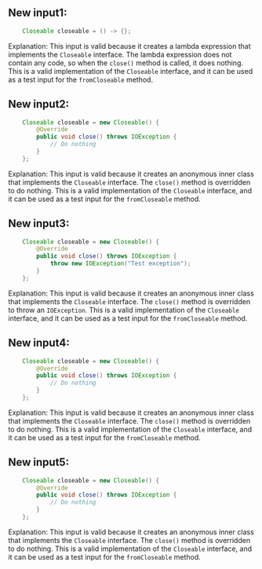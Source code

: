 ## New input1:
```java
    Closeable closeable = () -> {};
```
Explanation: This input is valid because it creates a lambda expression that implements the `Closeable` interface. The lambda expression does not contain any code, so when the `close()` method is called, it does nothing. This is a valid implementation of the `Closeable` interface, and it can be used as a test input for the `fromCloseable` method.

## New input2:
```java
    Closeable closeable = new Closeable() {
        @Override
        public void close() throws IOException {
            // Do nothing
        }
    };
```
Explanation: This input is valid because it creates an anonymous inner class that implements the `Closeable` interface. The `close()` method is overridden to do nothing. This is a valid implementation of the `Closeable` interface, and it can be used as a test input for the `fromCloseable` method.

## New input3:
```java
    Closeable closeable = new Closeable() {
        @Override
        public void close() throws IOException {
            throw new IOException("Test exception");
        }
    };
```
Explanation: This input is valid because it creates an anonymous inner class that implements the `Closeable` interface. The `close()` method is overridden to throw an `IOException`. This is a valid implementation of the `Closeable` interface, and it can be used as a test input for the `fromCloseable` method.

## New input4:
```java
    Closeable closeable = new Closeable() {
        @Override
        public void close() throws IOException {
            // Do nothing
        }
    };
```
Explanation: This input is valid because it creates an anonymous inner class that implements the `Closeable` interface. The `close()` method is overridden to do nothing. This is a valid implementation of the `Closeable` interface, and it can be used as a test input for the `fromCloseable` method.

## New input5:
```java
    Closeable closeable = new Closeable() {
        @Override
        public void close() throws IOException {
            // Do nothing
        }
    };
```
Explanation: This input is valid because it creates an anonymous inner class that implements the `Closeable` interface. The `close()` method is overridden to do nothing. This is a valid implementation of the `Closeable` interface, and it can be used as a test input for the `fromCloseable` method.
